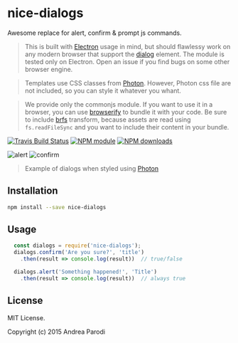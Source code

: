 # nice-dialogs

Awesome replace for alert, confirm & prompt js commands.

> This is built with [Electron](https://github.com/atom/electron) usage in mind, but should flawlessy work
> on any modern browser that support the [dialog](https://developer.mozilla.org/en-US/docs/Web/HTML/Element/dialog) element. The module is tested
> only on Electron. Open an issue if you find bugs on some other browser engine.

> Templates use CSS classes from [Photon](https://github.com/connors/photon).
> However, Photon css file are not included, so you can style it whatever you whant.

> We provide only the commonjs module. If you want to use it in a browser, you can use [browserify](https://github.com/substack/node-browserify) to bundle it with your code. Be sure to include [brfs](https://www.npmjs.com/package/brfs) transform, because assets are read using `fs.readFileSync` and you want to include their content in your bundle.

[![Travis Build Status](https://img.shields.io/travis/parro-it/nice-dialogs.svg)](http://travis-ci.org/parro-it/nice-dialogs)
[![NPM module](https://img.shields.io/npm/v/nice-dialogs.svg)](https://npmjs.org/package/nice-dialogs)
[![NPM downloads](https://img.shields.io/npm/dt/nice-dialogs.svg)](https://npmjs.org/package/nice-dialogs)

![alert](media/alert.png)
![confirm](media/confirm.png)

> Example of dialogs when styled using [Photon](https://github.com/connors/photon)

## Installation

```bash
npm install --save nice-dialogs
```

## Usage

```javascript
  const dialogs = require('nice-dialogs');
  dialogs.confirm('Are you sure?', 'title')
    .then(result => console.log(result))  // true/false

  dialogs.alert('Something happened!', 'Title')
    .then(result => console.log(result))  // always true
```




## License

MIT License.

Copyright (c) 2015 Andrea Parodi
